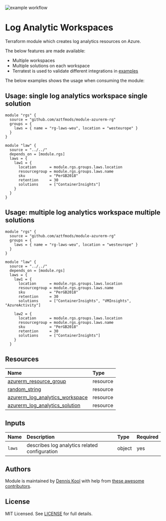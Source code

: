 ![example workflow](https://github.com/aztfmods/module-azurerm-law/actions/workflows/validate.yml/badge.svg)

# Log Analytic Workspaces

Terraform module which creates log analytics resources on Azure.

The below features are made available:

- Multiple workspaces
- Multiple solutions on each workspace
- Terratest is used to validate different integrations in [examples](examples)

The below examples shows the usage when consuming the module:

## Usage: single log analytics workspace single solution

```hcl
module "rgs" {
  source = "github.com/aztfmods/module-azurerm-rg"
  groups = {
    laws = { name = "rg-laws-weu", location = "westeurope" }
  }
}

module "law" {
  source = "../../"
  depends_on = [module.rgs]
  laws = {
    law1 = {
      location      = module.rgs.groups.laws.location
      resourcegroup = module.rgs.groups.laws.name
      sku           = "PerGB2018"
      retention     = 30
      solutions     = ["ContainerInsights"]
    }
  }
}
```

## Usage: multiple log analytics workspace multiple solutions

```hcl
module "rgs" {
  source = "github.com/aztfmods/module-azurerm-rg"
  groups = {
    laws = { name = "rg-laws-weu", location = "westeurope" }
  }
}

module "law" {
  source = "../../"
  depends_on = [module.rgs]
  laws = {
    law1 = {
      location      = module.rgs.groups.laws.location
      resourcegroup = module.rgs.groups.laws.name
      sku           = "PerGB2018"
      retention     = 30
      solutions     = ["ContainerInsights", "VMInsights", "AzureActivity"]

    law2 = {
      location      = module.rgs.groups.laws.location
      resourcegroup = module.rgs.groups.laws.name
      sku           = "PerGB2018"
      retention     = 30
      solutions     = ["ContainerInsights"]
    }
  }
```

## Resources

| Name | Type |
| :-- | :-- |
| [azurerm_resource_group](https://registry.terraform.io/providers/hashicorp/azurerm/latest/docs/resources/resource_group) | resource |
| [random_string](https://registry.terraform.io/providers/hashicorp/azurerm/latest/docs/resources/subnet) | resource |
| [azurerm_log_analytics_workspace](https://registry.terraform.io/providers/hashicorp/azurerm/latest/docs/resources/public_ip) | resource |
| [azurerm_log_analytics_solution](https://registry.terraform.io/providers/hashicorp/azurerm/latest/docs/resources/bastion_host) | resource |

## Inputs

| Name | Description | Type | Required |
| :-- | :-- | :-- | :-- |
| `laws` | describes log analytics related configuration | object | yes |

## Authors

Module is maintained by [Dennis Kool](https://github.com/dkooll) with help from [these awesome contributors](https://github.com/dkooll/terraform-azurerm-bastion/graphs/contributors).

## License

MIT Licensed. See [LICENSE](https://github.com/dkooll/terraform-azurerm-bastion/tree/master/LICENSE) for full details.